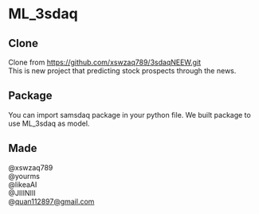 # ML_3sdaq
## Clone
Clone from https://github.com/xswzaq789/3sdaqNEEW.git     
This is new project that predicting stock prospects through the news.  

## Package  
You can import samsdaq package in your python file.
We built package to use ML_3sdaq as model.
  
## Made
@xswzaq789   
@yourms   
@likeaAI   
@JIIINIII     
@quan112897@gmail.com

